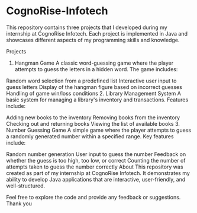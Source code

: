 # CognoRise-Infotech

This repository contains three projects that I developed during my internship at CognoRise Infotech. Each project is implemented in Java and showcases different aspects of my programming skills and knowledge.

Projects
1. Hangman Game
A classic word-guessing game where the player attempts to guess the letters in a hidden word. The game includes:

Random word selection from a predefined list
Interactive user input to guess letters
Display of the hangman figure based on incorrect guesses
Handling of game win/loss conditions
2. Library Management System
A basic system for managing a library's inventory and transactions. Features include:

Adding new books to the inventory
Removing books from the inventory
Checking out and returning books
Viewing the list of available books
3. Number Guessing Game
A simple game where the player attempts to guess a randomly generated number within a specified range. Key features include:

Random number generation
User input to guess the number
Feedback on whether the guess is too high, too low, or correct
Counting the number of attempts taken to guess the number correctly
About
This repository was created as part of my internship at CognoRise Infotech. It demonstrates my ability to develop Java applications that are interactive, user-friendly, and well-structured.

Feel free to explore the code and provide any feedback or suggestions. Thank you
